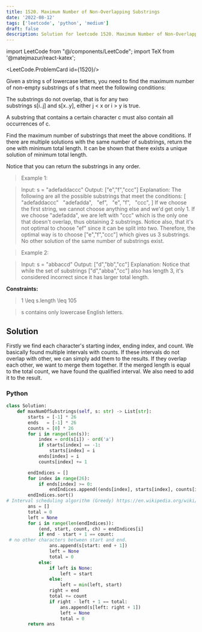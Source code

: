 ```yaml
---
title: 1520. Maximum Number of Non-Overlapping Substrings
date: '2022-08-12'
tags: ['leetcode', 'python', 'medium']
draft: false
description: Solution for leetcode 1520. Maximum Number of Non-Overlapping Substrings
---
```

import LeetCode from "@/components/LeetCode";
import TeX from '@matejmazur/react-katex';

<LeetCode.ProblemCard id={1520}/>

Given a string s of lowercase letters, you need to find the maximum number of non-empty substrings of s that meet the following conditions:

The substrings do not overlap, that is for any two substrings s[i..j] and s[x..y], either j < x or i > y is true.

A substring that contains a certain character c must also contain all occurrences of c.

Find the maximum number of substrings that meet the above conditions. If there are multiple solutions with the same number of substrings, return the one with minimum total length. It can be shown that there exists a unique solution of minimum total length.

Notice that you can return the substrings in any order.

 > Example 1:

 > Input: s <TeX>=</TeX> "adefaddaccc"
 > Output: ["e","f","ccc"]
 > Explanation: The following are all the possible substrings that meet the conditions:
 > [
 >   "adefaddaccc"
 >   "adefadda",
 >   "ef",
 >   "e",
 >   "f",
 >   "ccc",
 > ]
 > If we choose the first string, we cannot choose anything else and we'd get only 1. If we choose "adefadda", we are left with "ccc" which is the only one that doesn't overlap, thus obtaining 2 substrings. Notice also, that it's not optimal to choose "ef" since it can be split into two. Therefore, the optimal way is to choose ["e","f","ccc"] which gives us 3 substrings. No other solution of the same number of substrings exist.

 > Example 2:

 > Input: s <TeX>=</TeX> "abbaccd"
 > Output: ["d","bb","cc"]
 > Explanation: Notice that while the set of substrings ["d","abba","cc"] also has length 3, it's considered incorrect since it has larger total length.

**Constraints:**

 > 1 <TeX>\leq</TeX> s.length <TeX>\leq</TeX> 105

 > s contains only lowercase English letters.

## Solution
Firstly we find each character's starting index, ending index, and count. We basically found multiple intervals with counts. If these intervals do not overlap with other, we can simply add them to the results. If they overlap each other, we want to merge them together. If the merged length is equal to the total count, we have found the qualified interval. We also need to add it to the result.

### Python
```python
class Solution:
    def maxNumOfSubstrings(self, s: str) -> List[str]:
        starts = [-1] * 26
        ends   = [-1] * 26
        counts = [0] * 26
        for i in range(len(s)):
            index = ord(s[i]) - ord('a')
            if starts[index] == -1:
                starts[index] = i
            ends[index] = i
            counts[index] += 1

        endIndices = []
        for index in range(26):
            if ends[index] >= 0:
                endIndices.append((ends[index], starts[index], counts[index] , chr(index + ord('a'))))
        endIndices.sort() 
# Interval scheduling algorithm (Greedy) https://en.wikipedia.org/wiki/Interval_scheduling
        ans = []
        total = 0
        left = None
        for i in range(len(endIndices)):
            (end, start, count, ch) = endIndices[i]
            if end - start + 1 == count:
 # no other characters between start and end.
                ans.append(s[start: end + 1])
                left = None
                total = 0
            else:
                if left is None:
                    left = start
                else:
                    left = min(left, start)
                right = end
                total += count
                if right - left + 1 == total:
                    ans.append(s[left: right + 1])
                    left = None
                    total = 0
        return ans
```
